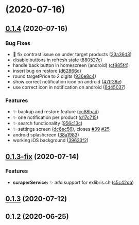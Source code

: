 # [](https://github.com/lucafluri/price_tracker/compare/v0.1.4...v) (2020-07-16)



## [0.1.4](https://github.com/lucafluri/price_tracker/compare/v0.1.3-fix...v0.1.4) (2020-07-16)


### Bug Fixes

* :bug: fix contrast issue on under target products ([33a36d3](https://github.com/lucafluri/price_tracker/commit/33a36d39af33223106e5017da7d4d5de7fa9da97))
* disable buttons in refresh state ([880527c](https://github.com/lucafluri/price_tracker/commit/880527c5f7042c1b329c31367f0ce81e30c97e41))
* handle back button in homescreen (android) ([cf885f4](https://github.com/lucafluri/price_tracker/commit/cf885f41ee2a019a44c0864eb8e0c214346412df))
* insert bug on restore ([d62866c](https://github.com/lucafluri/price_tracker/commit/d62866cfb54e1a45135dfb49b83b3e3f7903df9a))
* round targetPrice to 2 digits ([936e8c4](https://github.com/lucafluri/price_tracker/commit/936e8c450f1e4c6658b2b0c2776037b3b39530f6))
* show correct notification icon on android ([47ff36e](https://github.com/lucafluri/price_tracker/commit/47ff36e7f53dedc0e212dffeaa6627e8394c419d))
* use correct icon in notification on android ([6d45037](https://github.com/lucafluri/price_tracker/commit/6d45037a6a1a27229a841e8c8c36fb11016bc8d8))


### Features

* :sparkles: backup and restore feature ([cc88bad](https://github.com/lucafluri/price_tracker/commit/cc88bad730ca56438004a2d6955584cb1942fa9f))
* :sparkles: one notification per product ([d17c715](https://github.com/lucafluri/price_tracker/commit/d17c71541a0fe898be801aae8527e0544bce8719))
* :sparkles: search functionality ([956c13c](https://github.com/lucafluri/price_tracker/commit/956c13c29b407652f3a3bf2f739fa9c7563d6b04))
* :sparkles: settings screen ([dc6ec56](https://github.com/lucafluri/price_tracker/commit/dc6ec56e601f464c9858b34204b41fba6eb571f0)), closes [#39](https://github.com/lucafluri/price_tracker/issues/39) [#25](https://github.com/lucafluri/price_tracker/issues/25)
* android splashcreen ([38a1983](https://github.com/lucafluri/price_tracker/commit/38a1983d83d6fcbd9de666fd57518f0655a6f902))
* working iOS background ([39633f2](https://github.com/lucafluri/price_tracker/commit/39633f225e359cc6bd086e9bb658db1318a6f921))



## [0.1.3-fix](https://github.com/lucafluri/price_tracker/compare/v0.1.3...v0.1.3-fix) (2020-07-14)


### Features

* **scraperService:** :sparkles: add support for exlibris.ch ([c5c42da](https://github.com/lucafluri/price_tracker/commit/c5c42daf2714b876402a5a9c607351804f1223a2))



## [0.1.3](https://github.com/lucafluri/price_tracker/compare/v0.1.2...v0.1.3) (2020-07-12)



## 0.1.2 (2020-06-25)


